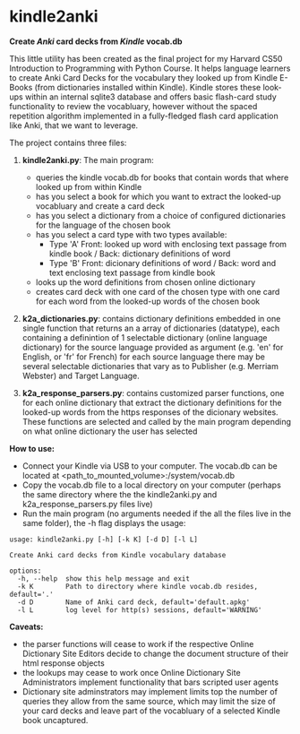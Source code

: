 # kindle2anki

**Create _Anki_ card decks from _Kindle_ vocab.db**

This little utility has been created as the final project for my Harvard CS50 Introduction to Programming with Python Course. 
It helps language learners to create Anki Card Decks for the vocabulary they looked up from Kindle E-Books (from dictionaries installed within Kindle). Kindle stores these look-ups within an internal sqlite3 database and offers basic flash-card study functionality to review the vocabluary, however without the spaced repetition algorithm implemented in a fully-fledged flash card application like Anki, that we want to leverage.

The project contains three files:

1. **kindle2anki.py**:
   The main program: 
   - queries the kindle vocab.db for books that contain words that where looked up from within Kindle
   - has you select a book for which you want to extract the looked-up vocabluary and create a card deck
   - has you select a dictionary from a choice of configured dictionaries for the language of the chosen book
   - has you select a card type with two types available:
     - Type 'A' Front: looked up word with enclosing text passage from kindle book / Back: dictionary definitions of word
     - Type 'B' Front: dicionary definitions of word / Back: word and text enclosing text passage from kindle book
   - looks up the word definitions from chosen online dictionary
   - creates card deck with one card of the chosen type with one card for each word from the looked-up words of the chosen book
  
2. **k2a_dictionaries.py**:
   contains dictionary definitions embedded in one single function that returns an a array of dictionaries (datatype), each containing a definintion of
   1 selectable dictionary (online language dictionary) for the source language provided as argument (e.g. 'en' for English, or 'fr' for French)
   for each source language there may be several selectable dictionaries that vary as to Publisher (e.g. Merriam Webster) and Target Language.
   
4. **k2a_response_parsers.py**:
   contains customized parser functions, one for each online dictionary that extract the dictionary definitions for the looked-up words from the https responses of the dicionary websites.
   These functions are selected and called by the main program depending on what online dictionary the user has selected

**How to use:**
  - Connect your Kindle via USB to your computer. The vocab.db can be located at <path_to_mounted_volume>:/system/vocab.db
  - Copy the vocab.db file to a local directory on your computer (perhaps the same directory where the the kindle2anki.py and k2a_response_parsers.py files live)
  - Run the main program (no arguments needed if the all the files live in the same folder), the -h flag displays the usage:

```user@computer Anki Project % **./kindle2anki.py -h** 
usage: kindle2anki.py [-h] [-k K] [-d D] [-l L]

Create Anki card decks from Kindle vocabulary database

options:
  -h, --help  show this help message and exit
  -k K        Path to directory where kindle vocab.db resides, default='.'
  -d D        Name of Anki card deck, default='default.apkg'
  -l L        log level for http(s) sessions, default='WARNING'
```
**Caveats:**
- the parser functions will cease to work if the respective Online Dictionary Site Editors decide to change the document structure of their html response objects
- the lookups may cease to work once Online Dictionary Site Administrators implement functionality that bars scripted user agents
- Dictionary site adminstrators may implement limits top the number of queries they allow from the same source, which may limit the size of your card decks
  and leave part of the vocabluary of a selected Kindle book uncaptured.
